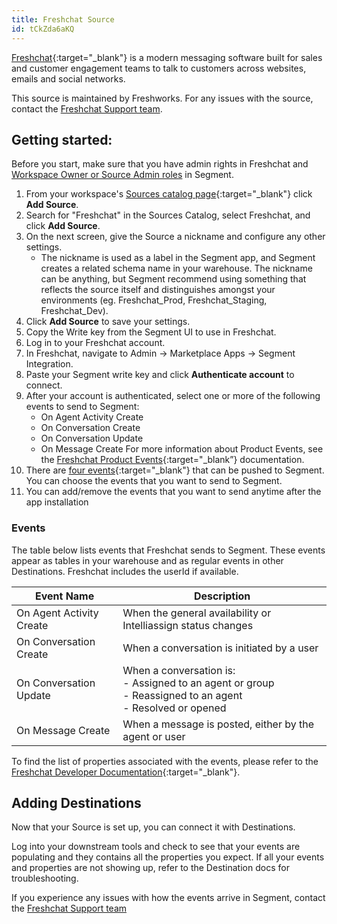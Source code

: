 ```yaml
---
title: Freshchat Source
id: tCkZda6aKQ
---
```


[Freshchat](https://www.freshworks.com/live-chat-software/){:target="_blank"} is a modern messaging software built for sales and customer engagement teams to talk to customers across websites, emails and social networks.

This source is maintained by Freshworks. For any issues with the source, contact the [Freshchat Support team](mailto:support@freshdesk.com).

## Getting started:

Before you start, make sure that you have admin rights in Freshchat and [Workspace Owner or Source Admin roles](/docs/segment-app/iam/roles/) in Segment.

1. From your workspace's [Sources catalog page](https://app.segment.com/goto-my-workspace/sources/catalog){:target="_blank"} click **Add Source**.
2. Search for "Freshchat" in the Sources Catalog, select Freshchat, and click **Add Source**.
3. On the next screen, give the Source a nickname and configure any other settings.
    - The nickname is used as a label in the Segment app, and Segment creates a related schema name in your warehouse. The nickname can be anything, but Segment recommend using something that reflects the source itself and distinguishes amongst your environments (eg. Freshchat_Prod, Freshchat_Staging, Freshchat_Dev).
4. Click **Add Source** to save your settings.
5. Copy the Write key from the Segment UI to use in Freshchat.
6. Log in to your Freshchat account.
7. In Freshchat, navigate to Admin → Marketplace Apps → Segment Integration.
8. Paste your Segment write key and click **Authenticate account** to connect.
9. After your account is authenticated, select one or more of the following events to send to Segment:
    - On Agent Activity Create
    - On Conversation Create
    - On Conversation Update
    - On Message Create
For more information about Product Events, see the [Freshchat Product Events](https://developers.freshchat.com/v2/docs/product-events/){:target="_blank”} documentation.
10. There are [four events](https://developers.freshchat.com/v2/docs/product-events/#){:target="_blank"} that can be pushed to Segment. You can choose the events that you want to send to Segment.
11. You can add/remove the events that you want to send anytime after the app installation

### Events

The table below lists events that Freshchat sends to Segment. These events appear as tables in your warehouse and as regular events in other Destinations. Freshchat includes the userId if available.

| Event Name | Description |
| --- | --- |
| On Agent Activity Create | When the general availability or Intelliassign status changes |
| On Conversation Create | When a conversation is initiated by a user |
| On Conversation Update  | When a conversation is:<br> - Assigned to an agent or group <br> - Reassigned to an agent <br> - Resolved or opened |
| On Message Create | When a message is posted, either by the agent or user |

To find the list of properties associated with the events, please refer to the [Freshchat Developer Documentation](https://developers.freshchat.com/v2/docs/product-events/){:target="_blank"}.

## Adding Destinations

Now that your Source is set up, you can connect it with Destinations.

Log into your downstream tools and check to see that your events are populating and they contains all the properties you expect. If all your events and properties are not showing up, refer to the Destination docs for troubleshooting.

If you experience any issues with how the events arrive in Segment, contact the [Freshchat Support team](mailto:support@freshdesk.com)

